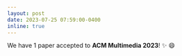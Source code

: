 ```yaml
---
layout: post
date: 2023-07-25 07:59:00-0400
inline: true
---
```

We have 1 paper accepted to **ACM Multimedia 2023**! ✨ 😄
